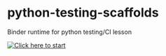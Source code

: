 # python-testing-scaffolds
Binder runtime for python testing/CI lesson

[![Click here to start](https://mybinder.org/badge_logo.svg)](https://mybinder.org/v2/gh/colinsauze/python-testing-scaffolds/HEAD)
